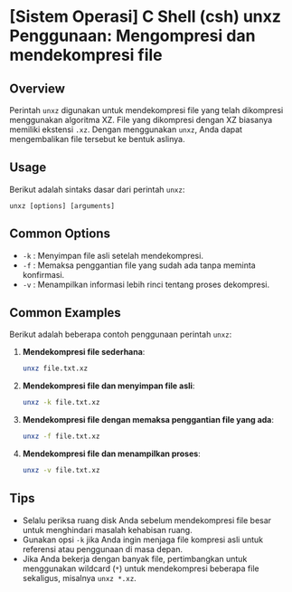 # [Sistem Operasi] C Shell (csh) unxz Penggunaan: Mengompresi dan mendekompresi file

## Overview
Perintah `unxz` digunakan untuk mendekompresi file yang telah dikompresi menggunakan algoritma XZ. File yang dikompresi dengan XZ biasanya memiliki ekstensi `.xz`. Dengan menggunakan `unxz`, Anda dapat mengembalikan file tersebut ke bentuk aslinya.

## Usage
Berikut adalah sintaks dasar dari perintah `unxz`:

```
unxz [options] [arguments]
```

## Common Options
- `-k` : Menyimpan file asli setelah mendekompresi.
- `-f` : Memaksa penggantian file yang sudah ada tanpa meminta konfirmasi.
- `-v` : Menampilkan informasi lebih rinci tentang proses dekompresi.

## Common Examples
Berikut adalah beberapa contoh penggunaan perintah `unxz`:

1. **Mendekompresi file sederhana**:
   ```bash
   unxz file.txt.xz
   ```

2. **Mendekompresi file dan menyimpan file asli**:
   ```bash
   unxz -k file.txt.xz
   ```

3. **Mendekompresi file dengan memaksa penggantian file yang ada**:
   ```bash
   unxz -f file.txt.xz
   ```

4. **Mendekompresi file dan menampilkan proses**:
   ```bash
   unxz -v file.txt.xz
   ```

## Tips
- Selalu periksa ruang disk Anda sebelum mendekompresi file besar untuk menghindari masalah kehabisan ruang.
- Gunakan opsi `-k` jika Anda ingin menjaga file kompresi asli untuk referensi atau penggunaan di masa depan.
- Jika Anda bekerja dengan banyak file, pertimbangkan untuk menggunakan wildcard (`*`) untuk mendekompresi beberapa file sekaligus, misalnya `unxz *.xz`.